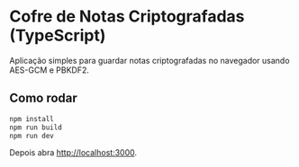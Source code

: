 # Cofre de Notas Criptografadas (TypeScript)

Aplicação simples para guardar notas criptografadas no navegador usando AES-GCM e PBKDF2.

## Como rodar

```bash
npm install
npm run build
npm run dev
```

Depois abra [http://localhost:3000](http://localhost:3000).
